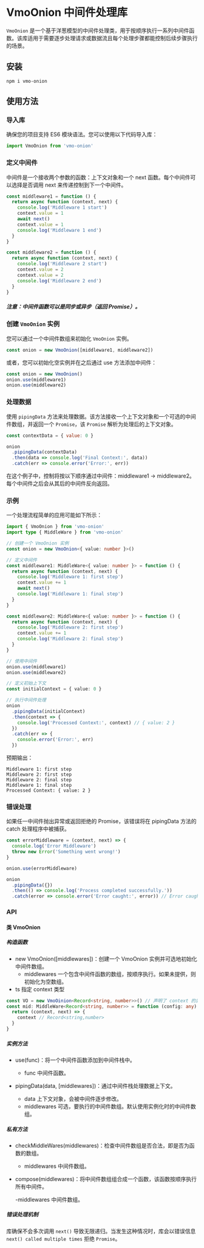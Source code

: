 # VmoOnion 中间件处理库

`VmoOnion` 是一个基于洋葱模型的中间件处理类，用于按顺序执行一系列中间件函数。该库适用于需要逐步处理请求或数据流且每个处理步骤都能控制后续步骤执行的场景。

## 安装

```
npm i vmo-onion
```

## 使用方法

### 导入库

确保您的项目支持 ES6 模块语法。您可以使用以下代码导入库：

```javascript
import VmoOnion from 'vmo-onion'
```

### 定义中间件

中间件是一个接收两个参数的函数：上下文对象和一个 next 函数。每个中间件可以选择是否调用 next 来传递控制到下一个中间件。

```javascript
const middleware1 = function () {
  return async function (context, next) {
    console.log('Middleware 1 start')
    context.value = 1
    await next()
    context.value = 1
    console.log('Middleware 1 end')
  }
}

const middleware2 = function () {
  return async function (context, next) {
    console.log('Middleware 2 start')
    context.value = 2
    context.value = 2
    console.log('Middleware 2 end')
  }
}
```

##### 注意：中间件函数可以是同步或异步（返回 Promise）。

### 创建 `VmoOnion` 实例

您可以通过一个中间件数组来初始化 `VmoOnion` 实例。

```javascript
const onion = new VmoOnion([middleware1, middleware2])
```

或者，您可以初始化空实例并在之后通过 use 方法添加中间件：

```javascript
const onion = new VmoOnion()
onion.use(middleware1)
onion.use(middleware2)
```

### 处理数据

使用 `pipingData` 方法来处理数据。该方法接收一个上下文对象和一个可选的中间件数组，并返回一个 `Promise`，该 `Promise` 解析为处理后的上下文对象。

```javascript
const contextData = { value: 0 }

onion
  .pipingData(contextData)
  .then(data => console.log('Final Context:', data))
  .catch(err => console.error('Error:', err))
```

在这个例子中，控制将按以下顺序通过中间件：middleware1 -> middleware2。每个中间件之后会从其后的中间件反向返回。

### 示例

一个处理流程简单的应用可能如下所示：

```typescript
import { VmoOnion } from 'vmo-onion'
import type { MiddleWare } from 'vmo-onion'

// 创建一个 VmoOnion 实例
const onion = new VmoOnion<{ value: number }>()

// 定义中间件
const middleware1: MiddleWare<{ value: number }> = function () {
  return async function (context, next) {
    console.log('Middleware 1: first step')
    context.value += 1
    await next()
    console.log('Middleware 1: final step')
  }
}

const middleware2: MiddleWare<{ value: number }> = function () {
  return async function (context, next) {
    console.log('Middleware 2: first step')
    context.value += 1
    console.log('Middleware 2: final step')
  }
}

// 使用中间件
onion.use(middleware1)
onion.use(middleware2)

// 定义初始上下文
const initialContext = { value: 0 }

// 执行中间件处理
onion
  .pipingData(initialContext)
  .then(context => {
    console.log('Processed Context:', context) // { value: 2 }
  })
  .catch(err => {
    console.error('Error:', err)
  })
```

预期输出：

```
Middleware 1: first step
Middleware 2: first step
Middleware 2: final step
Middleware 1: final step
Processed Context: { value: 2 }
```

<!-- ### 异步中间件

中间件还可以是异步的，返回 Promise 以更好地处理异步任务。

```javascript
const asyncMiddleware = (context, next) => {
  console.log('Async Middleware: First step')
  return new Promise(resolve => {
    setTimeout(() => {
      context.asyncValue = 'Processed after 1 second'
      resolve(next()) // resolve(next()) 调用下一个中间件
    }, 1000)
  }).then(() => {
    console.log('Async Middleware: Final step')
  })
}

// 添加异步中间件
onion.use(asyncMiddleware)

// 使用带有异步中间件的数据
const asyncContext = { value: 0 }

onion
  .pipingData(asyncContext)
  .then(context => {
    console.log('Async Processed Context:', context)
  })
  .catch(error => {
    console.error('Error:', error)
  })
``` -->

### 错误处理

如果任一中间件抛出异常或返回拒绝的 Promise，该错误将在 pipingData 方法的 catch 处理程序中被捕获。

```javascript
const errorMiddleware = (context, next) => {
  console.log('Error Middleware')
  throw new Error('Something went wrong!')
}

onion.use(errorMiddleware)

onion
  .pipingData({})
  .then(() => console.log('Process completed successfully.'))
  .catch(error => console.error('Error caught:', error)) // Error caught: Error: Something went wrong!
```

### API

#### 类 VmoOnion

##### 构造函数

- new VmoOnion([middlewares])：创建一个 VmoOnion 实例并可选地初始化中间件数组。
  - middlewares 一个包含中间件函数的数组，按顺序执行。如果未提供，则初始化为空数组。
- ts 指定 context 类型

```typescript
const VO = new VmoOinion<Record<string, number>>() // 声明了 context 的类型 为 Record<string,number>
const mid: MiddleWare<Record<string, number>> = function (config: any) {
  return (context, next) => {
    context // Record<string,number>
  }
}
```

##### 实例方法

- use(func)：将一个中间件函数添加到中间件栈中。

  - func 中间件函数。

- pipingData(data, [middlewares])：通过中间件栈处理数据上下文。

  - data 上下文对象，会被中间件逐步修改。
  - middlewares 可选，要执行的中间件数组。默认使用实例化时的中间件数组。

##### 私有方法

- checkMiddleWares(middlewares)：检查中间件数组是否合法，即是否为函数的数组。

  - middlewares 中间件数组。

- compose(middlewares)：将中间件数组组合成一个函数，该函数按顺序执行所有中间件。

  -middlewares 中间件数组。

##### 错误处理机制

库确保不会多次调用 `next()` 导致无限递归。当发生这种情况时，库会以错误信息 `next() called multiple times` 拒绝 `Promise`。
